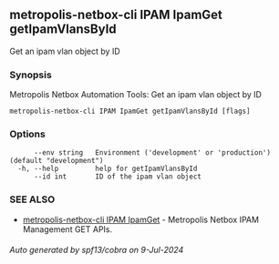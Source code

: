 ## metropolis-netbox-cli IPAM IpamGet getIpamVlansById

Get an ipam vlan object by ID

### Synopsis


Metropolis Netbox Automation Tools:
  Get an ipam vlan object by ID

```
metropolis-netbox-cli IPAM IpamGet getIpamVlansById [flags]
```

### Options

```
      --env string   Environment ('development' or 'production') (default "development")
  -h, --help         help for getIpamVlansById
      --id int       ID of the ipam vlan object
```

### SEE ALSO

* [metropolis-netbox-cli IPAM IpamGet]()	 - Metropolis Netbox IPAM Management GET APIs.

###### Auto generated by spf13/cobra on 9-Jul-2024
